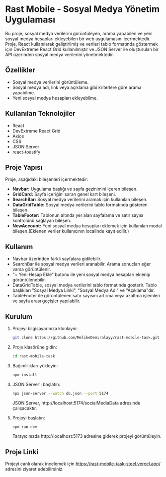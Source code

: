 # Rast Mobile - Sosyal Medya Yönetim Uygulaması

Bu proje, sosyal medya verilerini görüntüleyen, arama yapabilen ve yeni sosyal medya hesapları ekleyebilen bir web uygulamasını içermektedir. Proje, React kullanılarak geliştirilmiş ve verileri tablo formatında göstermek için DevExtreme React Grid kullanılmıştır ve JSON Server ile oluşturulan bir API üzerinden sosyal medya verilerini yönetmektedir.
## Özellikler

- Sosyal medya verilerini görüntüleme.
- Sosyal medya adı, link veya açıklama gibi kriterlere göre arama yapabilme.
- Yeni sosyal medya hesapları ekleyebilme.

## Kullanılan Teknolojiler

- React
- DevExtreme React Grid
- Axios
- CSS
- JSON Server
- react-toastify

## Proje Yapısı

Proje, aşağıdaki bileşenleri içermektedir:

- **Navbar:** Uygulama başlığı ve sayfa gezinimini içeren bileşen.
- **GridCard:** Sayfa içeriğini saran genel kart bileşeni.
- **SearchBar:** Sosyal medya verilerini aramak için kullanılan bileşen.
- **DataGridTable:** Sosyal medya verilerini tablo formatında gösteren bileşen.
- **TableFooter:** Tablonun altında yer alan sayfalama ve satır sayısı kontrolünü sağlayan bileşen.
- **NewAccount:** Yeni sosyal medya hesapları eklemek için kullanılan modal bileşen.(Eklenen veriler kullanıcının localinde kayıt edilir.)

## Kullanım

- Navbar üzerinden farklı sayfalara gidilebilir.
- SearchBar ile sosyal medya verileri aranabilir. Arama sonuçları eğer varsa görüntülenir.
- "+ Yeni Hesap Ekle" butonu ile yeni sosyal medya hesapları eklenip görüntülenebilir.
- DataGridTable, sosyal medya verilerini tablo formatında gösterir. Tablo başlıkları "Sosyal Medya Linki", "Sosyal Medya Adı" ve "Açıklama"dır.
- TableFooter ile görüntülenen satır sayısını artırma veya azaltma işlemleri ve sayfa arası geçişler yapılabilir. 


## Kurulum

1. Projeyi bilgisayarınıza klonlayın:

    ```bash
    git clone https://github.com/MelikeDemiralayy/rast-mobile-task.git
    ```
2. Proje klasörüne gidin:

    ```bash
    cd rast-mobile-task
    ```
3. Bağımlılıkları yükleyin:

    ```bash
    npm install
    ```
5. JSON Server'ı başlatın:

    ```bash
    npx json-server --watch db.json --port 5174
    ```
    JSON Server, http://localhost:5174/socialMediaData adresinde çalışacaktır.

6. Projeyi başlatın:

    ```bash
    npm run dev
    ```
   Tarayıcınızda http://localhost:5173 adresine giderek projeyi görüntüleyin.

## Proje Linki

Projeyi canlı olarak incelemek için https://rast-mobile-task-steel.vercel.app/ adresini ziyaret edebilirsiniz.
